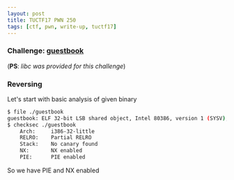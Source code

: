```yaml
---
layout: post
title: TUCTF17 PWN 250
tags: [ctf, pwn, write-up, tuctf17]
---
```


### Challenge: [guestbook](../ctfs/tuctf17/pwn/guestbook/guestbook)
(**PS**: *libc was provided for this challenge*)

### Reversing
Let's start with basic analysis of given binary
```bash
$ file ./guestbook
guestbook: ELF 32-bit LSB shared object, Intel 80386, version 1 (SYSV), dynamically linked, interpreter /lib/ld-linux.so.2, for GNU/Linux 2.6.32, BuildID[sha1]=bc73592d4897267cd1097b0541dc571d051a7ca0, not stripped
$ checksec ./guestbook
    Arch:     i386-32-little
    RELRO:    Partial RELRO
    Stack:    No canary found
    NX:       NX enabled
    PIE:      PIE enabled
```
So we have PIE and NX enabled